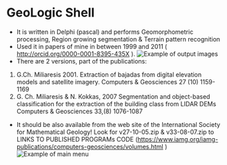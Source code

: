 # GeoLogic Shell
* It is written in Delphi (pascal) and performs  Geomorphometric processing, Region growing segmentation & Terrain pattern recognition
* Used it in papers of mine in between 1999 and 2011 ( http://orcid.org/0000-0001-8395-435X ). 
 ![Example of output images](https://github.com/miliaresis/GeoLogic_Shell/blob/master/geologic_shell.png)
* There are 2 versions, part of the publications:
1. G.Ch. Miliaresis 2001. Extraction of bajadas from digital elevation models and satellite imagery. Computers & Geosciences 27 (10) 1159-1169
2. G. Ch. Miliaresis & N. Kokkas, 2007 Segmentation and object-based classification for the extraction of the building class from LIDAR DEMs Computers & Geosciences 33,(8) 1076-1087
* It should be also available from the web site of the International Society for Mathematical Geology! Look for v27-10-05.zip & v33-08-07.zip to LINKS TO PUBLISHED PROGRAMs CODE (https://www.iamg.org/iamg-publications/computers-geosciences/volumes.html )  
 ![Example of main menu](https://github.com/miliaresis/GeoLogic_Shell/blob/master/recipes.png)
